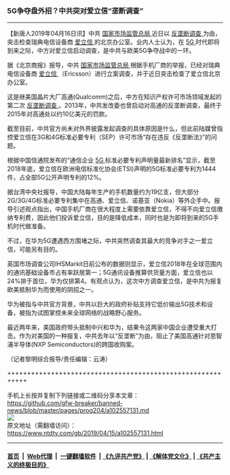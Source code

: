 ### 5G争夺盘外招？中共突对爱立信“垄断调查”
------------------------

<div class="post_content" itemprop="articleBody">
 <p>
  【新唐人2019年04月16日讯】中共
  <a href="https://www.ntdtv.com/gb/国家市场监管总局.htm">
   国家市场监管总局
  </a>
  近日以
  <a href="https://www.ntdtv.com/gb/反垄断调查.htm">
   反垄断调查
  </a>
  为由，突击检查瑞典电信设备商
  <a href="https://www.ntdtv.com/gb/爱立信.htm">
   爱立信
  </a>
  的北京办公室。业内人士认为，在
  <a href="https://www.ntdtv.com/gb/5g.htm">
   5G
  </a>
  时代即将到来之际，中方对爱立信启动调查，是中共与欧美5G争夺战中的一环。
 </p>
 <p>
  据《北京商报》报导，中共
  <a href="https://www.ntdtv.com/gb/国家市场监管总局.htm">
   国家市场监管总局
  </a>
  根据手机厂商的举报，已经对瑞典电信设备商
  <a href="https://www.ntdtv.com/gb/爱立信.htm">
   爱立信
  </a>
  （Ericsson）进行立案调查，并于近日突击检查了爱立信北京办公室。
 </p>
 <p>
  这是继美国晶片大厂高通(Qualcomm)之后，中方在知识产权许可市场领域发起的第二次
  <a href="https://www.ntdtv.com/gb/反垄断调查.htm">
   反垄断调查
  </a>
  。2013年，中共发改委也曾启动对高通的反垄断调查，最终于2015年对高通处以约10亿美元的罚款。
 </p>
 <p>
  截至目前，中共官方尚未对外界披露发起调查的具体原因是什么，但此前陆媒曾指控爱立信在3G和4G标准必要专利（SEP）许可市场“存在违反《反垄断法》”的问题。
 </p>
 <p>
  根据中国信通院发布的“通信企业
  <a href="https://www.ntdtv.com/gb/5g.htm">
   5G
  </a>
  标准必要专利声明量最新排名”显示，截至2018年底，爱立信在欧洲电信标准化协会(ETSI)声明的5G标准必要专利为1444件，占全部5G公开声明专利的12%。
 </p>
 <p>
  据台湾中央社报导，中国大陆每年生产的手机数量约为19亿支，但大部分2G/3G/4G标准必要专利集中在高通、爱立信、诺基亚（Nokia）等外企手中。报导引述观点指出，中国手机厂商在很大程度上需要依靠爱立信，不得不向爱立信缴纳专利费，因此他们投诉爱立信，目的是降低成本，同时也是为即将到来的5G手机时代做准备。
 </p>
 <p>
  不过，在华为5G遭遇西方围堵之际，中共突然调查其最大的竞争对手之一爱立信，可能另有目的。
 </p>
 <p>
  英国市场调查公司IHSMarkit日前公布的数据则显示，爱立信2018年在全球范围内的通讯基础设备市占有率跃居第一；5G通讯设备推算供货量方面，爱立信也以24%排于首位，华为仅排第4。有观点认为，这次中方调查爱立信，是中共为报复欧美抵制华为而使用的阴招之一。
 </p>
 <p>
  华为被指与中共官方背景，中共以巨大的政府补贴支持它低价输出5G技术和设备，被指为试图掌控未来全球网络的战略野心服务。
 </p>
 <p>
  最近两年来，美国政府带头抵制中兴和华为，结果令这两家中国企业遭受重大打击。作为对美国的一种报复，中共去年以“反垄断”为由，阻止了美国高通针对恩智浦半导体(NXP Semiconductors)的跨国收购案。
 </p>
 <p>
  （记者黎明综合报导/责任编辑：云涛）
 </p>
 <div class="single_ad">
 </div>
</div>

+++++++++++++++++++++++++++++++++++++++++++++++++++++++++++<br/><br/>
手机上长按并复制下列链接或二维码分享本文章：<br/>
https://github.com/gfw-breaker/banned-news/blob/master/pages/prog204/a102557131.md <br/>
<a href='https://github.com/gfw-breaker/banned-news/blob/master/pages/prog204/a102557131.md'><img src='https://github.com/gfw-breaker/banned-news/blob/master/pages/prog204/a102557131.md.png'/></a> <br/>
原文地址（需翻墙访问）：https://www.ntdtv.com/gb/2019/04/15/a102557131.html


------------------------
#### [首页](https://github.com/gfw-breaker/banned-news/blob/master/README.md) &nbsp;|&nbsp; [Web代理](https://github.com/labour-camp/helloworld) &nbsp;|&nbsp; [一键翻墙软件](https://github.com/gfw-breaker/nogfw/blob/master/README.md) &nbsp;| [《九评共产党》](https://github.com/gfw-breaker/9ping.md/blob/master/README.md#九评之一评共产党是什么) | [《解体党文化》](https://github.com/gfw-breaker/jtdwh.md/blob/master/README.md) | [《共产主义的终极目的》](https://github.com/gfw-breaker/gczydzjmd.md/blob/master/README.md)

